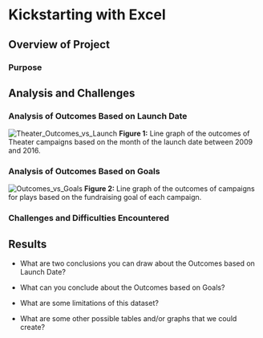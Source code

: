 # Kickstarting with Excel

## Overview of Project

### Purpose

## Analysis and Challenges

### Analysis of Outcomes Based on Launch Date

![Theater_Outcomes_vs_Launch](https://user-images.githubusercontent.com/102122063/161401667-f2a5c874-7fcb-4dbe-8e67-14fc8fdc624b.png)
**Figure 1:** Line graph of the outcomes of Theater campaigns based on the month of the launch date between 2009 and 2016. 
### Analysis of Outcomes Based on Goals

![Outcomes_vs_Goals](https://user-images.githubusercontent.com/102122063/161401589-fd93e00b-e58f-48ed-9e9f-34f4593462f8.png)
**Figure 2:** Line graph of the outcomes of campaigns for plays based on the fundraising goal of each campaign. 
### Challenges and Difficulties Encountered

## Results

- What are two conclusions you can draw about the Outcomes based on Launch Date?

- What can you conclude about the Outcomes based on Goals?

- What are some limitations of this dataset?

- What are some other possible tables and/or graphs that we could create?
